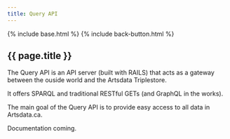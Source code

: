 ```yaml
---
title: Query API
---
```


{% include base.html %}
{% include back-button.html %}

{{ page.title }}
--------------

The Query API is an API server (built with RAILS) that acts as a gateway between the ouside world and the Artsdata Triplestore.

It offers SPARQL and traditional RESTful GETs (and GraphQL in the works). 

The main goal of the Query API is to provide easy access to all data in Artsdata.ca.

Documentation coming.